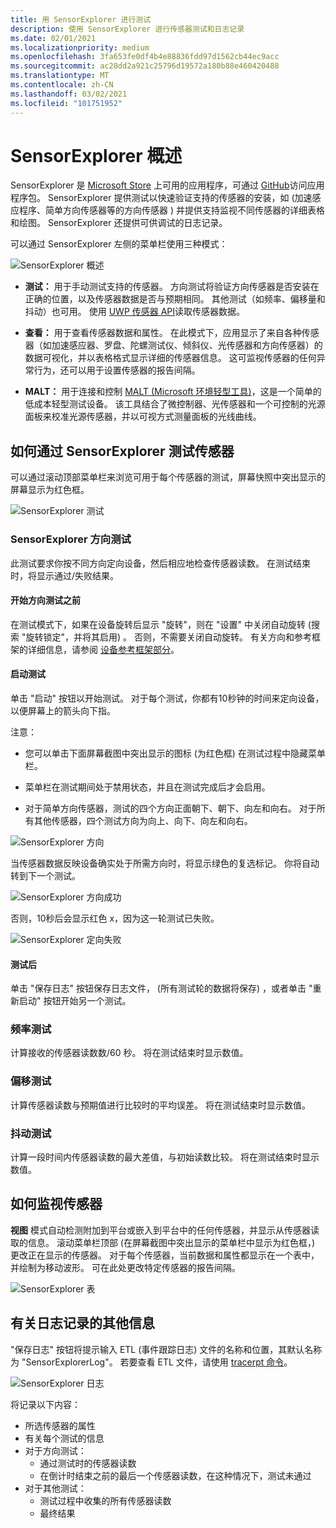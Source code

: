 ```yaml
---
title: 用 SensorExplorer 进行测试
description: 使用 SensorExplorer 进行传感器测试和日志记录
ms.date: 02/01/2021
ms.localizationpriority: medium
ms.openlocfilehash: 3fa653fe0df4b4e88836fdd97d1562cb44ec9acc
ms.sourcegitcommit: ac28dd2a921c25796d19572a180b88e460420488
ms.translationtype: MT
ms.contentlocale: zh-CN
ms.lasthandoff: 03/02/2021
ms.locfileid: "101751952"
---
```

# <a name="sensorexplorer-overview"></a>SensorExplorer 概述

SensorExplorer 是 [Microsoft Store](https://www.microsoft.com/p/sensorexplorer/9pgl3xpq1tpx?activetab=pivot:overviewtab) 上可用的应用程序，可通过 [GitHub](https://github.com/microsoft/busiotools/tree/master/sensors/Tools/SensorExplorer)访问应用程序包。 SensorExplorer 提供测试以快速验证支持的传感器的安装，如 (加速感应程序、简单方向传感器等的方向传感器 ) 并提供支持监视不同传感器的详细表格和绘图。 SensorExplorer 还提供可供调试的日志记录。

可以通过 SensorExplorer 左侧的菜单栏使用三种模式：

![SensorExplorer 概述](images/sensor-explorer-overview.png)

- **测试：** 用于手动测试支持的传感器。 方向测试将验证方向传感器是否安装在正确的位置，以及传感器数据是否与预期相同。 其他测试（如频率、偏移量和抖动）也可用。 使用 [UWP 传感器 API](/uwp/api/Windows.Devices.Sensors)读取传感器数据。

- **查看：** 用于查看传感器数据和属性。 在此模式下，应用显示了来自各种传感器（如加速感应器、罗盘、陀螺测试仪、倾斜仪、光传感器和方向传感器）的数据可视化，并以表格格式显示详细的传感器信息。 这可监视传感器的任何异常行为，还可以用于设置传感器的报告间隔。

- **MALT：** 用于连接和控制 [MALT (Microsoft 环境轻型工具)](/windows-hardware/drivers/sensors/testing-malt-building-a-light-testing-tool)，这是一个简单的低成本轻型测试设备。 该工具结合了微控制器、光传感器和一个可控制的光源面板来校准光源传感器，并以可视方式测量面板的光线曲线。

## <a name="how-to-test-your-sensors-with-sensorexplorer"></a>如何通过 SensorExplorer 测试传感器

可以通过滚动顶部菜单栏来浏览可用于每个传感器的测试，屏幕快照中突出显示的屏幕显示为红色框。

![SensorExplorer 测试](images/sensor-explorer-tests.png)

### <a name="sensorexplorer-orientation-test"></a>SensorExplorer 方向测试

此测试要求你按不同方向定向设备，然后相应地检查传感器读数。 在测试结束时，将显示通过/失败结果。

#### <a name="before-beginning-orientation-tests"></a>开始方向测试之前

在测试模式下，如果在设备旋转后显示 "旋转"，则在 "设置" 中关闭自动旋转 (搜索 "旋转锁定"，并将其启用) 。 否则，不需要关闭自动旋转。 有关方向和参考框架的详细信息，请参阅 [设备参考框架部分](/windows-hardware/design/whitepapers/integrating-motion-and-orientation-sensors)。

#### <a name="starting-the-tests"></a>启动测试

单击 "启动" 按钮以开始测试。 对于每个测试，你都有10秒钟的时间来定向设备，以便屏幕上的箭头向下指。

注意：

- 您可以单击下面屏幕截图中突出显示的图标 (为红色框) 在测试过程中隐藏菜单栏。

- 菜单栏在测试期间处于禁用状态，并且在测试完成后才会启用。

- 对于简单方向传感器，测试的四个方向正面朝下、朝下、向左和向右。 对于所有其他传感器，四个测试方向为向上、向下、向左和向右。

![SensorExplorer 方向](images/sensor-explorer-orientation.png)

当传感器数据反映设备确实处于所需方向时，将显示绿色的复选标记。 你将自动转到下一个测试。

![SensorExplorer 方向成功](images/sensor-explorer-orientation-success.png)

否则，10秒后会显示红色 x，因为这一轮测试已失败。

![SensorExplorer 定向失败](images/sensor-explorer-orientation-fail.png)

#### <a name="after-the-tests"></a>测试后

单击 "保存日志" 按钮保存日志文件， (所有测试轮的数据将保存) ，或者单击 "重新启动" 按钮开始另一个测试。

### <a name="frequency-test"></a>频率测试

计算接收的传感器读数数/60 秒。 将在测试结束时显示数值。

### <a name="offset-test"></a>偏移测试

计算传感器读数与预期值进行比较时的平均误差。 将在测试结束时显示数值。

### <a name="jitter-test"></a>抖动测试

计算一段时间内传感器读数的最大差值，与初始读数比较。 将在测试结束时显示数值。

## <a name="how-to-monitor-your-sensors"></a>如何监视传感器

**视图** 模式自动检测附加到平台或嵌入到平台中的任何传感器，并显示从传感器读取的信息。 滚动菜单栏顶部 (在屏幕截图中突出显示的菜单栏中显示为红色框，) 更改正在显示的传感器。 对于每个传感器，当前数据和属性都显示在一个表中，并绘制为移动波形。 可在此处更改特定传感器的报告间隔。

![SensorExplorer 表](images/sensor-explorer-table.png)

## <a name="additional-information-on-logging"></a>有关日志记录的其他信息

"保存日志" 按钮将提示输入 ETL (事件跟踪日志) 文件的名称和位置，其默认名称为 "SensorExplorerLog"。 若要查看 ETL 文件，请使用 [tracerpt 命令](/windows-server/administration/windows-commands/tracerpt_1)。

![SensorExplorer 日志](images/sensor-explorer-log.png)

将记录以下内容：

- 所选传感器的属性
- 有关每个测试的信息
- 对于方向测试：
  - 通过测试时的传感器读数
  - 在倒计时结束之前的最后一个传感器读数，在这种情况下，测试未通过
- 对于其他测试：
  - 测试过程中收集的所有传感器读数
  - 最终结果

